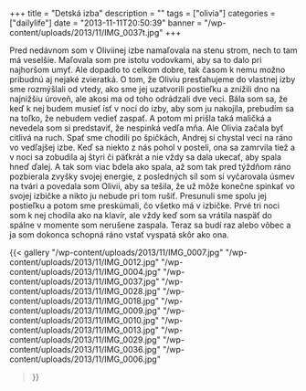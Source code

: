 +++
title = "Detská izba"
description = ""
tags = ["olivia"]
categories = ["dailylife"]
date = "2013-11-11T20:50:39"
banner = "/wp-content/uploads/2013/11/IMG_0037t.jpg"
+++

Pred nedávnom som v Oliviinej izbe namaľovala na stenu strom, nech to tam má veselšie. Maľovala som pre istotu vodovkami, aby sa to dalo pri najhoršom umyť. Ale dopadlo to celkom dobre,
tak časom k nemu možno pribudnú aj nejaké zvieratká. O tom, že Oliviu presťahujeme do vlastnej izby
sme rozmýšlali od vtedy, ako sme jej uzatvorili postieľku a znížili dno na najnižšiu úroveň, ale
akosi ma od toho odrádzali dve veci. Bála som sa, že keď k nej budem musieť ísť v noci do izby, aby
som ju nakojila, prebudím sa na toľko, že nebudem vedieť zaspať. A potom mi prišla taká maličká a
nevedela som si predstaviť, že nespinká vedľa mňa. Ale Olivia začala byť citlivá na ruch. Spať sme
chodili po špičkách, Andrej si chystal veci na ráno vo vedľajšej izbe. Keď sa niekto z nás pohol v
posteli, ona sa zamrvila tiež a v noci sa zobudila aj štyri či päťkrát a nie vždy sa dala ukecať,
aby spala hneď ďalej. A tak som viac bdela ako spala, až som tak pred týždňom ráno pozbierala
zvyšky svojej energie, z posledných síl som si vyčarovala úsmev na tvári a povedala som Olivii, aby
sa tešila, že už môže konečne spinkať vo svojej izbičke a nikto ju nebude pri tom rušiť. Presunuli
sme spolu jej postieľku a potom sme preskúmali, čo všetko má v izbičke. Prvé tri noci som k nej
chodila ako na klavír, ale vždy keď som sa vrátila naspäť do spálne v momente som nerušene zaspala.
Teraz sa budí raz alebo vôbec a ja som dokonca schopná ráno vstať vyspatá skôr ako ona.

{{< gallery
    "/wp-content/uploads/2013/11/IMG_0007.jpg"
    "/wp-content/uploads/2013/11/IMG_0012.jpg"
    "/wp-content/uploads/2013/11/IMG_0004.jpg"
    "/wp-content/uploads/2013/11/IMG_0037.jpg"
    "/wp-content/uploads/2013/11/IMG_0028.jpg"
    "/wp-content/uploads/2013/11/IMG_0018.jpg"
    "/wp-content/uploads/2013/11/IMG_0009.jpg"
    "/wp-content/uploads/2013/11/IMG_0010.jpg"
    "/wp-content/uploads/2013/11/IMG_0013.jpg"
    "/wp-content/uploads/2013/11/IMG_0029.jpg"
    "/wp-content/uploads/2013/11/IMG_0036.jpg"
    "/wp-content/uploads/2013/11/IMG_0006.jpg"
>}}